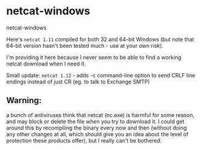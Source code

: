 # netcat-windows
netcat-windows

Here's `netcat 1.11` compiled for both 32 and 64-bit Windows (but note that 64-bit version hasn't been tested much - use at your own risk).

I'm providing it here because I never seem to be able to find a working netcat download when I need it.

Small update: `netcat 1.12` - adds -c command-line option to send CRLF line endings instead of just CR (eg. to talk to Exchange SMTP)

## Warning:

a bunch of antiviruses think that netcat (nc.exe) is harmful for some reason, and may block or delete the file when you try to download it. I could get around this by recompiling the binary every now and then (without doing any other changes at all, which should give you an idea about the level of protection these products offer), but I really can't be bothered. 
